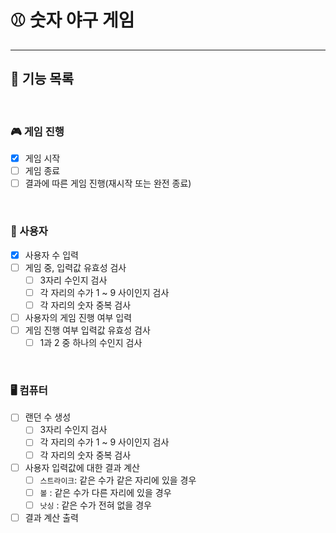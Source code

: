 # ⚾️ 숫자 야구 게임 

---

## 🚀 기능 목록

<br>

### 🎮 게임 진행
- [X] 게임 시작
- [ ] 게임 종료
- [ ] 결과에 따른 게임 진행(재시작 또는 완전 종료)

<br>

### 👤 사용자
- [x] 사용자 수 입력
- [ ] 게임 중, 입력값 유효성 검사
  - [ ] 3자리 수인지 검사
  - [ ] 각 자리의 수가 1 ~ 9 사이인지 검사
  - [ ] 각 자리의 숫자 중복 검사
- [ ] 사용자의 게임 진행 여부 입력
- [ ] 게임 진행 여부 입력값 유효성 검사
  - [ ] 1과 2 중 하나의 수인지 검사

<br>

### 🖥 컴퓨터

- [ ] 랜던 수 생성
  - [ ] 3자리 수인지 검사
  - [ ] 각 자리의 수가 1 ~ 9 사이인지 검사
  - [ ] 각 자리의 숫자 중복 검사
- [ ] 사용자 입력값에 대한 결과 계산
  - [ ] `스트라이크`: 같은 수가 같은 자리에 있을 경우
  - [ ] `볼` : 같은 수가 다른 자리에 있을 경우
  - [ ] `낫싱` : 같은 수가 전혀 없을 경우
- [ ] 결과 계산 출력
